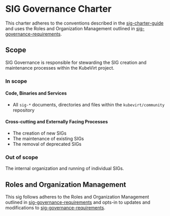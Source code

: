 # SIG Governance Charter

This charter adheres to the conventions described in the [sig-charter-guide] and uses
the Roles and Organization Management outlined in [sig-governance-requirements].

## Scope

SIG Governance is responsible for stewarding the SIG creation and maintenance processes within the KubeVirt project.

### In scope

#### Code, Binaries and Services

- All `sig-*` documents, directories and files within the `kubevirt/community` repository

#### Cross-cutting and Externally Facing Processes

- The creation of new SIGs
- The maintenance of existing SIGs
- The removal of deprecated SIGs

### Out of scope

The internal organization and running of individual SIGs.

## Roles and Organization Management

This sig follows adheres to the Roles and Organization Management outlined in [sig-governance-requirements]
and opts-in to updates and modifications to [sig-governance-requirements].

[sig-charter-guide]: sig-charter-guide.md
[sig-governance-requirements]: sig-governance-requirements.md
